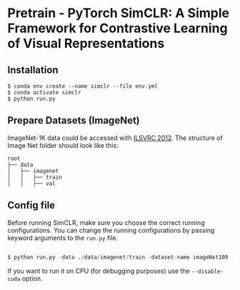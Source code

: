 # Pretrain - PyTorch SimCLR: A Simple Framework for Contrastive Learning of Visual Representations

## Installation
```
$ conda env create --name simclr --file env.yml
$ conda activate simclr
$ python run.py
```

## Prepare Datasets (ImageNet)
ImageNet-1K data could be accessed with [ILSVRC 2012](http://www.image-net.org/challenges/LSVRC/2012/). The structure of Image Net folder should look like this:

```
root
├── data
│   ├── imagenet
│   │   ├── train
│   │   ├── val

```

## Config file

Before running SimCLR, make sure you choose the correct running configurations. You can change the running configurations by passing keyword arguments to the ```run.py``` file.

```python

$ python run.py -data ./data/imagenet/train -dataset-name imageNet100 --log-every-n-steps 100 --epochs 100

```

If you want to run it on CPU (for debugging purposes) use the ```--disable-cuda``` option.

